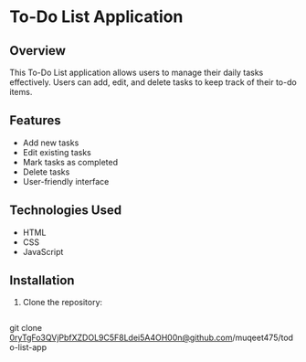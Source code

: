 # To-Do List Application

## Overview

This To-Do List application allows users to manage their daily tasks effectively. Users can add, edit, and delete tasks to keep track of their to-do items.

## Features

- Add new tasks
- Edit existing tasks
- Mark tasks as completed
- Delete tasks
- User-friendly interface

## Technologies Used

- HTML
- CSS
- JavaScript

## Installation

1. Clone the repository:
   ```bash
git clone 0ryTgFo3QVjPbfXZDOL9C5F8Ldei5A4OH00n@github.com/muqeet475/todo-list-app

